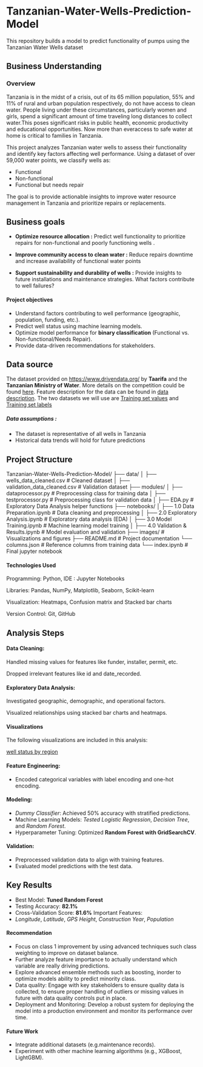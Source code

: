 # Tanzanian-Water-Wells-Prediction-Model
This repository builds a model to predict functionality of pumps using the Tanzanian Water Wells dataset

## Business Understanding
### Overview

Tanzania is in the midst of a crisis, out of its 65 million population, 55%  and 11% of rural and urban population respectively, do not have access to clean water. People living under these circumstances, particularly women and girls, spend a significant amount of time traveling long distances to collect water.This poses significant risks in public health, economic productivity and educational opportunities. Now more than everaccess to safe water at home is critical to families in Tanzania.

This project analyzes Tanzanian water wells to assess their functionality and identify key factors affecting well performance. Using a dataset of over 59,000 water points, we classify wells as:

- Functional
- Non-functional
- Functional but needs repair

The goal is to provide actionable insights to improve water resource management in Tanzania and prioritize repairs or replacements.

## Business goals
- **Optimize resource allocation :** Predict well functionality to prioritize repairs for non-functional and poorly functioning wells . 

- **Improve community access to clean water :** Reduce repairs downtime and increase availability of functional water points

- **Support sustainability and durability of wells :** Provide insights to future installations and maintenance strategies. What factors contribute to well failures?

#### Project objectives
- Understand factors contributing to well performance (geographic, population, funding, etc.).
- Predict well status using machine learning models.
- Optimize model performance for **binary classification** (Functional vs. Non-functional/Needs Repair).
- Provide data-driven recommendations for stakeholders.

## Data source
The dataset provided on https://www.drivendata.org/ by **Taarifa** and the **Tanzanian Ministry of Water**. More details on the competition could be found [here](https://www.drivendata.org/competitions/7/pump-it-up-data-mining-the-water-table/page/23/).
Feature description for the data can be found in [data description](data_description.txt).
The two datasets we will use are [Training set values](https://www.drivendata.org/competitions/7/pump-it-up-data-mining-the-water-table/data/) and [Training set labels](https://www.drivendata.org/competitions/7/pump-it-up-data-mining-the-water-table/data/)
##### **Data assumptions :**
- The dataset is representative of all wells in Tanzania
- Historical data trends will hold for future predictions

## Project Structure
Tanzanian-Water-Wells-Prediction-Model/
├── data/
│   ├── wells_data_cleaned.csv        # Cleaned dataset
│   ├── validation_data_cleaned.csv   # Validation dataset
├── modules/
│   ├── dataprocessor.py              # Preprocessing class for training data
│   ├── testprocessor.py              # Preprocessing class for validation data
│   ├── EDA.py                        # Exploratory Data Analysis helper functions
├── notebooks/
│   ├── 1.0 Data Preparation.ipynb    # Data cleaning and preprocessing
│   ├── 2.0 Exploratory Analysis.ipynb # Exploratory data analysis (EDA)
│   ├── 3.0 Model Training.ipynb      # Machine learning model training
│   ├── 4.0 Validation & Results.ipynb # Model evaluation and validation
├── images/                           # Visualizations and figures
├── README.md                         # Project documentation
└── columns.json                      # Reference columns from training data
└── index.ipynb                       # Final jupyter notebook

#### Technologies Used
Programming: Python, IDE : Jupyter Notebooks

Libraries: Pandas, NumPy, Matplotlib, Seaborn, Scikit-learn

Visualization: Heatmaps, Confusion matrix and Stacked bar charts

Version Control: Git, GitHub

## Analysis Steps
####  Data Cleaning:

Handled missing values for features like funder, installer, permit, etc.

Dropped irrelevant features like id and date_recorded.

#### Exploratory Data Analysis:

Investigated geographic, demographic, and operational factors.

Visualized relationships using stacked bar charts and heatmaps.

#### Visualizations
The following visualizations are included in this analysis:

[well status by region](./images/well_status_region.png)
#### Feature Engineering:

- Encoded categorical variables with label encoding and one-hot encoding.
#### Modeling:

- *Dummy Classifier*: Achieved 50% accuracy with stratified predictions.
- Machine Learning Models: *Tested Logistic Regression*, *Decision Tree*, and *Random Forest*.
- Hyperparameter Tuning: Optimized **Random Forest with GridSearchCV**.
#### Validation:
- Preprocessed validation data to align with training features.
- Evaluated model predictions with the test data.

## Key Results
- Best Model: **Tuned Random Forest**
- Testing Accuracy: **82.1%**
- Cross-Validation Score: **81.6%**
Important Features:
- *Longitude*, *Latitude*, *GPS Height*, *Construction Year*, *Population*

#### **Recommendation**
- Focus on class 1 improvement by using advanced techniques such class weighting to improve on dataset balance.
- Further analyze feature importance to actually understand which variable are really driving predictions.
- Explore advanced ensemble methods such as boosting, inorder to optimize models ability to predict minority class.
- Data quality: Engage with key stakeholders to ensure quality data is collected, to ensure proper handling of outliers or missing values in future with data quality controls put in place.
- Deployment and Monitoring: Develop a robust system for deploying the model into a production environment and monitor its performance over time.

#### Future Work
- Integrate additional datasets (e.g.maintenance records).
- Experiment with other machine learning algorithms (e.g., XGBoost, LightGBM).



